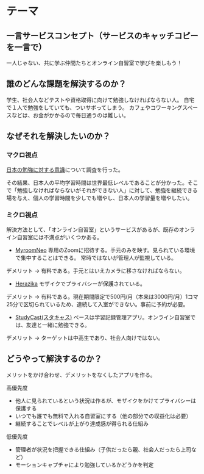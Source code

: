 # テーマ

## 一言サービスコンセプト（サービスのキャッチコピーを一言で）

一人じゃない、共に学ぶ仲間たちとオンライン自習室で学びを楽しもう！

## 誰のどんな課題を解決するのか？

学生、社会人などテストや資格取得に向けて勉強しなければならない人。
自宅で１人で勉強をしていても、ついサボってしまう。
カフェやコワーキングスペースなどは、お金がかかるので毎日通うのは難しい。

## なぜそれを解決したいのか？

### マクロ視点

[日本の勉強に対する意識](https://makoto00000.notion.site/a964ea1cb5f14cb288d2f659b63201cb)について調査を行った。

その結果、日本人の平均学習時間は世界最低レベルであることが分かった。そこで「勉強しなければならないがそれができない人」に対して、勉強を継続できる場を与え、個人の学習時間を少しでも増やし、日本人の学習量を増やしたい。

### ミクロ視点

解決方法として、「オンライン自習室」というサービスがあるが、既存のオンライン自習室には不満点がいくつかある。

- [MyroomNeo](https://my-room-neo.com/)
専用のZoomに招待する。手元のみを映す。見られている環境で集中することはできる。
常時ではないが管理人が監視している。

デメリット → 有料である。手元とはいえカメラに移さなければならない。

- [Herazika](https://herazika.com/)
モザイクでプライバシーが保護されている。

デメリット → 有料である。現在期間限定で500円/月（本来は3000円/月）1コマ25分で区切られているため、連続して入室ができない。事前に予約が必要。

- [StudyCast(スタキャス)](https://www.benesse.co.jp/zemi/studycast/)
ベースは学習記録管理アプリ。オンライン自習室では、友達と一緒に勉強できる。

デメリット → ターゲットは中高生であり、社会人向けではない。

## どうやって解決するのか？

メリットをかけ合わせ、デメリットをなくしたアプリを作る。

高優先度

- 他人に見られているという状況は作るが、モザイクをかけてプライバシーは保護する
- いつでも誰でも無料で入れる自習室にする（他の部分での収益化は必要）
- 継続することでレベルが上がり達成感が得られる仕組み

低優先度

- 管理者が状況を把握できる仕組み（子供だったら親、社会人だったら上司など）
- モーションキャプチャにより勉強しているかどうかを判定
